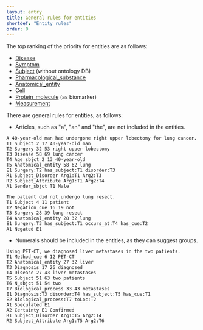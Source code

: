 ```yaml
---
layout: entry
title: General rules for entities
shortdef: "Entity rules"
order: 0
---
```


The top ranking of the priority for entities are as follows:
- [Disease]()
- [Symptom]()
- [Subject]() (without ontology DB)
- [Pharmacological_substance]()
- [Anatomical_entity]()
- [Cell]()
- [Protein_molecule]() (as biomarker)
- [Measurement]()

There are general rules for entities, as follows:

 - Articles, such as "a", "an" and "the", are not included in the entities.
 
~~~ ann
A 40-year-old man had undergone right upper lobectomy for lung cancer.
T1 Subject 2 17 40-year-old man
T2 Surgery 32 53 right upper lobectomy
T3 Disease 58 69 lung cancer
T4 Age_sbjct 2 13 40-year-old
T5 Anatomical_entity 58 62 lung
E1 Surgery:T2 has_subject:T1 disorder:T3
R1 Subject_Disorder Arg1:T1 Arg2:T3
R2 Subject_Attribute Arg1:T1 Arg2:T4
A1 Gender_sbjct T1 Male
~~~
~~~ ann
The patient did not undergo lung resect.
T1 Subject 4 11 patient
T2 Negation_cue 16 19 not
T3 Surgery 28 39 lung resect
T4 Anatomical_entity 28 32 lung
E1 Surgery:T3 has_subject:T1 occurs_at:T4 has_cue:T2
A1 Negated E1
~~~
 
 - Numerals should be included in the entities, as they can suggest groups.

~~~ ann
Using PET-CT, we diagnosed liver metastases in the two patients.
T1 Method_cue 6 12 PET-CT
T2 Anatomical_entity 27 32 liver
T3 Diagnosis 17 26 diagnosed
T4 Disease 27 43 liver metastases
T5 Subject 51 63 two patients
T6 N_sbjct 51 54 two
T7 Biological_process 33 43 metastases
E1 Diagnosis:T3 disorder:T4 has_subject:T5 has_cue:T1
E2 Biological_process:T7 toLoc:T2
A1 Speculated E1
A2 Certainty E1 Confirmed
R1 Subject_Disorder Arg1:T5 Arg2:T4
R2 Subject_Attribute Arg1:T5 Arg2:T6
~~~

 
 <!-- details -->
